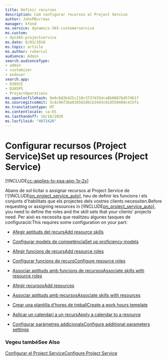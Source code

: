 ```yaml
---
title: Definir recursos
description: Com configurar recursos al Project Service
author: JohnPBurrows
manager: kfend
ms.service: dynamics-365-customerservice
ms.custom:
- dyn365-projectservice
ms.date: 8/03/2018
ms.topic: article
ms.author: ruhercul
audience: Admin
search.audienceType:
- admin
- customizer
- enduser
search.app:
- D365CE
- D365PS
- ProjectOperations
ms.openlocfilehash: 9e0c8d2b425c210c3737d35dca8b8867bd57461f
ms.sourcegitcommit: 5c4c9bf3ba018562d6cb3443c01d550489c415fa
ms.translationtype: HT
ms.contentlocale: ca-ES
ms.lasthandoff: 10/16/2020
ms.locfileid: "4072426"
---
```

# <a name="set-up-resources-project-service"></a><span data-ttu-id="aca7f-103">Configurar recursos (Project Service)</span><span class="sxs-lookup"><span data-stu-id="aca7f-103">Set up resources (Project Service)</span></span>

[!INCLUDE[cc-applies-to-psa-app-1x-2x](../includes/cc-applies-to-psa-app-1x-2x.md)]

<span data-ttu-id="aca7f-104">Abans de sol·licitar o assignar recursos al Project Service de l'[!INCLUDE[pn_project_service_auto](../includes/pn-project-service-auto.md)], heu de definir les funcions i els conjunts d'habilitats que els projectes dels vostres clients necessiten.</span><span class="sxs-lookup"><span data-stu-id="aca7f-104">Before requesting or assigning resources in [!INCLUDE[pn_project_service_auto](../includes/pn-project-service-auto.md)], you need to define the roles and the skill sets that your clients’ projects need.</span></span> <span data-ttu-id="aca7f-105">Per això es necessita que realitzeu algunes tasques de configuració:</span><span class="sxs-lookup"><span data-stu-id="aca7f-105">This requires some configuration on your part:</span></span>  
  
-   [<span data-ttu-id="aca7f-106">Afegir aptituds del recurs</span><span class="sxs-lookup"><span data-stu-id="aca7f-106">Add resource skills</span></span>](../psa/add-resource-skills.md)  
  
-   [<span data-ttu-id="aca7f-107">Configurar models de competència</span><span class="sxs-lookup"><span data-stu-id="aca7f-107">Set up proficiency models</span></span>](../psa/set-up-proficiency-models.md)  
  
-   [<span data-ttu-id="aca7f-108">Afegir funcions de recurs</span><span class="sxs-lookup"><span data-stu-id="aca7f-108">Add resource roles</span></span>](../psa/add-resource-roles.md)  
  
-   [<span data-ttu-id="aca7f-109">Configurar funcions de recurs</span><span class="sxs-lookup"><span data-stu-id="aca7f-109">Configure resource roles</span></span>](../psa/configure-resource-roles.md)  
  
-   [<span data-ttu-id="aca7f-110">Associar aptituds amb funcions de recursos</span><span class="sxs-lookup"><span data-stu-id="aca7f-110">Associate skills with resource roles</span></span>](../psa/associate-skills-with-resource-roles.md)  
  
-   [<span data-ttu-id="aca7f-111">Afegir recursos</span><span class="sxs-lookup"><span data-stu-id="aca7f-111">Add resources</span></span>](../psa/add-resources.md)  
  
-   [<span data-ttu-id="aca7f-112">Associar aptituds amb recursos</span><span class="sxs-lookup"><span data-stu-id="aca7f-112">Associate skills with resources</span></span>](../psa/associate-skills-with-resources.md)  
  
-   [<span data-ttu-id="aca7f-113">Crear una plantilla d'hores de treball</span><span class="sxs-lookup"><span data-stu-id="aca7f-113">Create a work hours template</span></span>](../psa/create-work-hours-template.md)  
  
-   [<span data-ttu-id="aca7f-114">Aplicar un calendari a un recurs</span><span class="sxs-lookup"><span data-stu-id="aca7f-114">Apply a calendar to a resource</span></span>](../psa/apply-calendar-resource.md)  
  
-   [<span data-ttu-id="aca7f-115">Configurar paràmetres addicionals</span><span class="sxs-lookup"><span data-stu-id="aca7f-115">Configure additional parameters settings</span></span>](../psa/configure-additional-parameters-settings.md)  
  
### <a name="see-also"></a><span data-ttu-id="aca7f-116">Vegeu també</span><span class="sxs-lookup"><span data-stu-id="aca7f-116">See Also</span></span>  
 [<span data-ttu-id="aca7f-117">Configurar el Project Service</span><span class="sxs-lookup"><span data-stu-id="aca7f-117">Configure Project Service</span></span>](../psa/configure.md)
